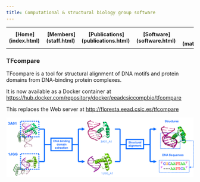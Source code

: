 ```yaml
---
title: Computational & structural biology group software
---
```


<table align="center" width=100%>
  <tr>
    <td align="center"><b>[Home](index.html)</b>&nbsp;</td>
    <td align="center"><b>[Members](staff.html)</b>&nbsp;</td>
    <td align="center"><b>[Publications](publications.html)</b>&nbsp;</td>
    <td align="center"><b>[Software](software.html)</b>&nbsp;</td>
    <td align="center"><b>[Material educativo](matdidactico.html)</b>&nbsp;</td>
    <td align="center"><a href="http://www.eead.csic.es"><img src="pics/logoEEAD.jpeg"></a></td>
  </tr>
</table>


### TFcompare 

TFcompare is a tool for structural alignment of DNA motifs and protein domains from DNA-binding protein complexes.

It is now available as a Docker container at https://hub.docker.com/repository/docker/eeadcsiccompbio/tfcompare 

This replaces the Web server at http://floresta.eead.csic.es/tfcompare 

<img src="pics/tfcompare_schema.png" alt="flowchart">

